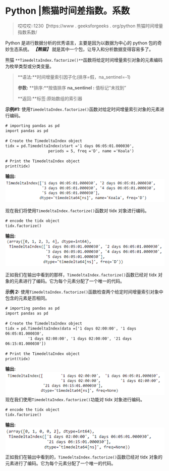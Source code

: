 # Python |熊猫时间差指数。系数

> 哎哎哎::1230【https://www . geeksforgeeks . org/python 熊猫时间增量指数系数/

Python 是进行数据分析的优秀语言，主要是因为以数据为中心的 python 包的奇妙生态系统。 ***【熊猫】*** 就是其中一个包，让导入和分析数据变得容易多了。

熊猫 `**TimedeltaIndex.factorize()**`函数将给定时间增量索引对象的元素编码为枚举类型或分类变量。

> **语法:**时间增量索引因子化(排序=假，na_sentinel=-1)
> 
> **参数:**
> **排序:**按值排序
> **na_sentinel :** 值标记“未找到”
> 
> **返回:**标签:原始数组的索引器

**示例#1:** 使用`TimedeltaIndex.factorize()`函数对给定时间增量索引对象的元素进行编码。

```
# importing pandas as pd
import pandas as pd

# Create the TimedeltaIndex object
tidx = pd.TimedeltaIndex(start ='1 days 06:05:01.000030',
                   periods = 5, freq ='D', name ='Koala')

# Print the TimedeltaIndex object
print(tidx)
```

**输出:**
![](img/9b52918fd9ce78caef7b65155d0f81a9.png)

现在我们将使用`TimedeltaIndex.factorize()`函数对 tidx 对象进行编码。

```
# encode the tidx object
tidx.factorize()
```

**输出:**
![](img/8b1bd468791ca327b6588d4fd244bf89.png)

正如我们在输出中看到的那样，`TimedeltaIndex.factorize()`函数已经对 tidx 对象的元素进行了编码。它为每个元素分配了一个唯一的代码。

**示例 2:** 使用`TimedeltaIndex.factorize()`函数检查两个给定时间增量索引对象中包含的元素是否相同。

```
# importing pandas as pd
import pandas as pd

# Create the TimedeltaIndex object
tidx = pd.TimedeltaIndex(data =['1 days 02:00:00', '1 days 06:05:01.000030',
          '1 days 02:00:00', '1 days 02:00:00', '21 days 06:15:01.000030'])

# Print the TimedeltaIndex object
print(tidx)
```

**输出:**
![](img/c48af6898e179b28a1daee3f38a8e5cc.png)
现在我们使用`TimedeltaIndex.factorize()`功能对 tidx 对象进行编码。

```
# encode the tidx object
tidx.factorize()
```

**输出:**
![](img/97206a0dff6b579cbe7620b014faaef7.png)
正如我们在输出中看到的，`TimedeltaIndex.factorize()`函数已经对 tidx 对象的元素进行了编码。它为每个元素分配了一个唯一的代码。